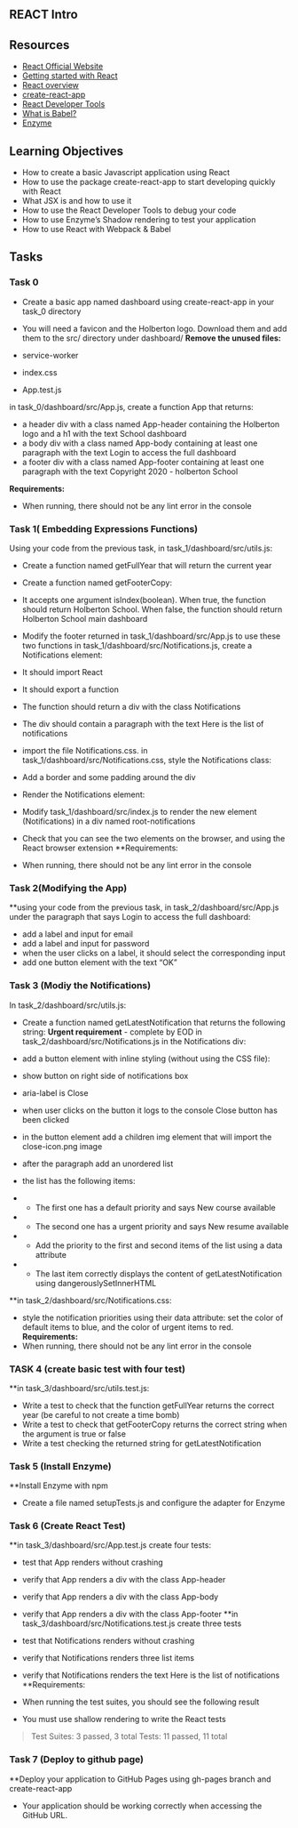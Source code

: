 ## REACT Intro

## Resources
- [React Official Website](https://intranet.alxswe.com/rltoken/8Yw5Q3N5ApWjhrvlQVbpbw)
- [Getting started with React](https://www.taniarascia.com/getting-started-with-react/)
- [React overview](https://intranet.alxswe.com/rltoken/-86g7Gje9o9SMnMPb_uRlA)
- [create-react-app](https://intranet.alxswe.com/rltoken/XRP9_jP0G0vQODINFymubQ)
- [React Developer Tools](https://intranet.alxswe.com/rltoken/-no3Szs-PJQ_P_urpa4FSQ)
- [What is Babel?](https://intranet.alxswe.com/rltoken/-no3Szs-PJQ_P_urpa4FSQ)
- [Enzyme](https://intranet.alxswe.com/rltoken/AlilVwpyEpGwPOK40d5dXw)

## Learning Objectives
- How to create a basic Javascript application using React
- How to use the package create-react-app to start developing quickly with React
- What JSX is and how to use it
- How to use the React Developer Tools to debug your code
- How to use Enzyme’s Shadow rendering to test your application
- How to use React with Webpack & Babel

## Tasks
### Task 0
- Create a basic app named dashboard using create-react-app in your task_0 directory

- You will need a favicon and the Holberton logo. Download them and add them to the src/ directory under dashboard/
**Remove the unused files:**

- service-worker
- index.css
- App.test.js

in task_0/dashboard/src/App.js, create a function App that returns:

- a header div with a class named App-header containing the Holberton logo and a h1 with the text School dashboard
- a body div with a class named App-body containing at least one paragraph with the text Login to access the full dashboard
- a footer div with a class named App-footer containing at least one paragraph with the text Copyright 2020 - holberton School

**Requirements:**

- When running, there should not be any lint error in the console
### Task 1( Embedding Expressions Functions)
Using your code from the previous task, in task_1/dashboard/src/utils.js:

- Create a function named getFullYear that will return the current year
- Create a function named getFooterCopy:
- It accepts one argument isIndex(boolean). When true, the function should return Holberton School. When false, the function should return Holberton School main dashboard
- Modify the footer returned in task_1/dashboard/src/App.js to use these two functions
in task_1/dashboard/src/Notifications.js, create a Notifications element:

- It should import React
- It should export a function
- The function should return a div with the class Notifications
- The div should contain a paragraph with the text Here is the list of notifications
- import the file Notifications.css.
in task_1/dashboard/src/Notifications.css, style the Notifications class:

- Add a border and some padding around the div
- Render the Notifications element:

- Modify task_1/dashboard/src/index.js to render the new element (Notifications) in a div named root-notifications
- Check that you can see the two elements on the browser, and using the React browser extension
**Requirements:

- When running, there should not be any lint error in the console
### Task 2(Modifying the App)
**using your code from the previous task, in task_2/dashboard/src/App.js under the paragraph that says Login to access the full dashboard:

- add a label and input for email
- add a label and input for password
- when the user clicks on a label, it should select the corresponding input
- add one button element with the text “OK”

### Task 3 (Modiy the Notifications)
In task_2/dashboard/src/utils.js:

- Create a function named getLatestNotification that returns the following string: <strong>Urgent requirement</strong> - complete by EOD
in task_2/dashboard/src/Notifications.js in the Notifications div:

- add a button element with inline styling (without using the CSS file):
- show button on right side of notifications box
- aria-label is Close
- when user clicks on the button it logs to the console Close button has been clicked
- in the button element add a children img element that will import the close-icon.png image
- after the paragraph add an unordered list
- the list has the following items:
- - The first one has a default priority and says New course available
- - The second one has a urgent priority and says New resume available
- - Add the priority to the first and second items of the list using a data attribute
- - The last item correctly displays the content of getLatestNotification using dangerouslySetInnerHTML

**in task_2/dashboard/src/Notifications.css:

- style the notification priorities using their data attribute: set the color of default items to blue, and the color of urgent items to red.
**Requirements:**
- When running, there should not be any lint error in the console

### TASK 4 (create basic test with four test)
**in task_3/dashboard/src/utils.test.js:

- Write a test to check that the function getFullYear returns the correct year (be careful to not create a time bomb)
- Write a test to check that getFooterCopy returns the correct string when the argument is true or false
- Write a test checking the returned string for getLatestNotification
### Task 5 (Install Enzyme)
**Install Enzyme with npm
- Create a file named setupTests.js and configure the adapter for Enzyme

### Task 6 (Create React Test)
**in task_3/dashboard/src/App.test.js create four tests:

- test that App renders without crashing
- verify that App renders a div with the class App-header
- verify that App renders a div with the class App-body
- verify that App renders a div with the class App-footer
**in task_3/dashboard/src/Notifications.test.js create three tests

- test that Notifications renders without crashing
- verify that Notifications renders three list items
- verify that Notifications renders the text Here is the list of notifications
**Requirements:

- When running the test suites, you should see the following result
- You must use shallow rendering to write the React tests
> Test Suites: 3 passed, 3 total
> Tests: 11 passed, 11 total

### Task 7 (Deploy to github page)
**Deploy your application to GitHub Pages using gh-pages branch and create-react-app

- Your application should be working correctly when accessing the GitHub URL.
